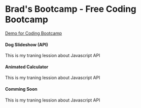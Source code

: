 # Brad's Bootcamp - Free Coding Bootcamp
 <a href="https://thewaqaspro.github.io/Coding-Bootcamp/" target="_black">Demo for Coding Bootcamp</a>
 
 <h4>Dog Slideshow (API)</h4>
 <p>This is my traning lession about Javascript API</p>
 <h4>Animated Calculator</h4>
 <p>This is my traning lession about Javascript API</p>
 <h4>Comming Soon</h4>
 <p>This is my traning lession about Javascript API</p>
 

